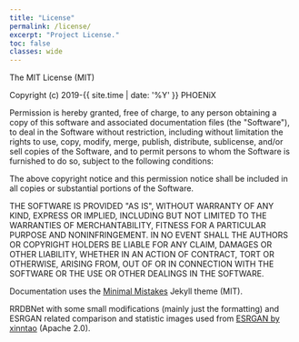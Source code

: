 ```yaml
---
title: "License"
permalink: /license/
excerpt: "Project License."
toc: false
classes: wide
---
```


The MIT License (MIT)

Copyright (c) 2019-{{ site.time | date: '%Y' }} PHOENiX

Permission is hereby granted, free of charge, to any person obtaining a copy
of this software and associated documentation files (the "Software"), to deal
in the Software without restriction, including without limitation the rights
to use, copy, modify, merge, publish, distribute, sublicense, and/or sell
copies of the Software, and to permit persons to whom the Software is
furnished to do so, subject to the following conditions:

The above copyright notice and this permission notice shall be included in all
copies or substantial portions of the Software.

THE SOFTWARE IS PROVIDED "AS IS", WITHOUT WARRANTY OF ANY KIND, EXPRESS OR
IMPLIED, INCLUDING BUT NOT LIMITED TO THE WARRANTIES OF MERCHANTABILITY,
FITNESS FOR A PARTICULAR PURPOSE AND NONINFRINGEMENT. IN NO EVENT SHALL THE
AUTHORS OR COPYRIGHT HOLDERS BE LIABLE FOR ANY CLAIM, DAMAGES OR OTHER
LIABILITY, WHETHER IN AN ACTION OF CONTRACT, TORT OR OTHERWISE, ARISING FROM,
OUT OF OR IN CONNECTION WITH THE SOFTWARE OR THE USE OR OTHER DEALINGS IN THE
SOFTWARE.

Documentation uses the [Minimal Mistakes](https://mmistakes.github.io/minimal-mistakes)
Jekyll theme (MIT).

RRDBNet with some small modifications (mainly just the formatting) and ESRGAN related
comparison and statistic images used from [ESRGAN by xinntao](https://github.com/xinntao/ESRGAN) (Apache 2.0).
